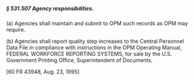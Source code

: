 ##### § 531.507 Agency responsibilities. #####

(a) Agencies shall maintain and submit to OPM such records as OPM may require.

(b) Agencies shall report quality step increases to the Central Personnel Data File in compliance with instructions in the OPM Operating Manual, FEDERAL WORKFORCE REPORTING SYSTEMS, for sale by the U.S. Government Printing Office, Superintendent of Documents.

[60 FR 43948, Aug. 23, 1995]